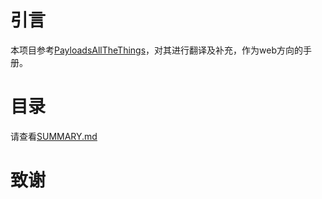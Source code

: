 # 引言 

本项目参考[PayloadsAllTheThings](https://github.com/swisskyrepo/PayloadsAllTheThings)，对其进行翻译及补充，作为web方向的手册。

# 目录

请查看[SUMMARY.md](SUMMARY.md)


# 致谢



